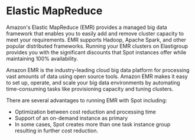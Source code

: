 # Elastic MapReduce

Amazon's Elastic MapReduce (EMR) provides a managed big data framework that enables you to easily add and remove cluster capacity to meet your requirements. EMR supports Hadoop, Apache Spark, and other popular distributed frameworks. Running your EMR clusters on Elastigroup provides you with the significant discounts that Spot instances offer while maintaining 100% availability.

Amazon EMR is the industry-leading cloud big data platform for processing vast amounts of data using open source tools. Amazon EMR makes it easy to set up, operate, and scale your big data environments by automating time-consuming tasks like provisioning capacity and tuning clusters.

There are several advantages to running EMR with Spot including:

- Optimization between cost reduction and processing time
- Support of an on-demand instance as primary
- In some cases, Spot creates more than one task instance group resulting in further cost reduction.
